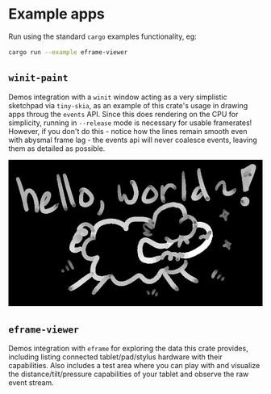 # Example apps
Run using the standard `cargo` examples functionality, eg:
```bash
cargo run --example eframe-viewer
```

## `winit-paint`
Demos integration with a `winit` window acting as a very simplistic sketchpad via `tiny-skia`, as an example of this crate's
usage in drawing apps throug the `events` API. Since this does rendering on the CPU for simplicity, running in `--release`
mode is necessary for usable framerates! However, if you don't do this - notice how the lines remain smooth even with abysmal
frame lag - the events api will never coalesce events, leaving them as detailed as possible.

![Drawing with a sheep and the text "Hello World~!"](images/winit-paint.png)

## `eframe-viewer`
Demos integration with `eframe` for exploring the data this crate provides, including listing connected tablet/pad/stylus
hardware with their capabilities. Also includes a test area where you can play with and visualize the distance/tilt/pressure
capabilities of your tablet and observe the raw event stream.
